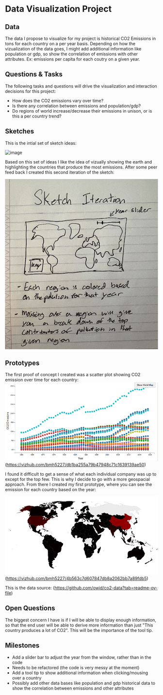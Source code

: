 # Data Visualization Project

## Data

The data I propose to visualize for my project is historical CO2 Emissions in tons for each country on a per year basis. Depending on how the vizualization of the data goes, I might add additional information like population or gdp, so show the correlation of emissions with other attributes. Ex: emissions per capita for each coutry on a given year.


## Questions & Tasks

The following tasks and questions will drive the visualization and interaction decisions for this project:

 * How does the CO2 emissions vary over time?
 * Is there any correlation between emissions and population/gdp?
 * Do regions of world increase/decrease their emissions in unison, or is this a per country trend?

## Sketches
This is the intial set of sketch ideas:

![image](https://github.com/bmh5227/dataviz_final_project/blob/master/general_sketch_ideas.jpg)

Based on this set of ideas I like the idea of vizually showing the earth and highlighting the countries that produce the most emissions. After some peer feed back I created this second iteration of the sketch:

![image](https://github.com/bmh5227/dataviz_final_project/blob/master/world_map_sketch.jpg)

## Prototypes

The first proof of concept I created was a scatter plot showing CO2 emission over time for each country:
![image](https://github.com/bmh5227/dataviz_final_project/blob/master/scatter_plot_example.png)
(https://vizhub.com/bmh5227/db1ba255a79b47948c71c1639139ae50)


I found it difficult to get a sense of what each individual company was up to except for the top few. This is why I decide to go with a more geospacial approach. From there I created my first prototype, where you can see the emission for each country based on the year:

![image](https://github.com/bmh5227/dataviz_final_project/blob/master/proto_type_screen_shot.png)
(https://vizhub.com/bmh5227/4b563c7d607847db8a2062bb7a89fdb5)

This is the data source:
(https://github.com/owid/co2-data?tab=readme-ov-file)

## Open Questions

The biggest concern I have is if I will be able to display enough information, so that the end user will be able to derive more information than just "This country produces a lot of CO2". This will be the importance of the tool tip.

## Milestones
- Add a slider bar to adjust the year from the window, rather than in the code
- Needs to be refactored (the code is very messy at the moment)
- Add a tool tip to show additional information when clicking/mousing over a country
- Possibly add other data bases like population and gdp historical data to show the correlation between emissions and other attributes
